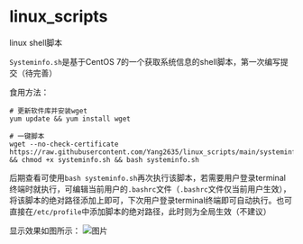 # linux_scripts
linux shell脚本

`Systeminfo.sh`是基于CentOS 7的一个获取系统信息的shell脚本，第一次编写提交（待完善）

食用方法：

```shell
# 更新软件库并安装wget
yum update && yum install wget

# 一键脚本
wget --no-check-certificate https://raw.githubusercontent.com/Yang2635/linux_scripts/main/systeminfo.sh && chmod +x systeminfo.sh && bash systeminfo.sh
```

后期查看可使用`bash systeminfo.sh`再次执行该脚本，若需要用户登录terminal终端时就执行，可编辑当前用户的`.bashrc`文件（`.bashrc`文件仅当前用户生效），将该脚本的绝对路径添加上即可，下次用户登录terminal终端即可自动执行。也可直接在`/etc/profile`中添加脚本的绝对路径，此时则为全局生效（不建议）

显示效果如图所示：
![图片](https://user-images.githubusercontent.com/60431848/111312569-61dea980-869a-11eb-923c-e602b895b888.png)

